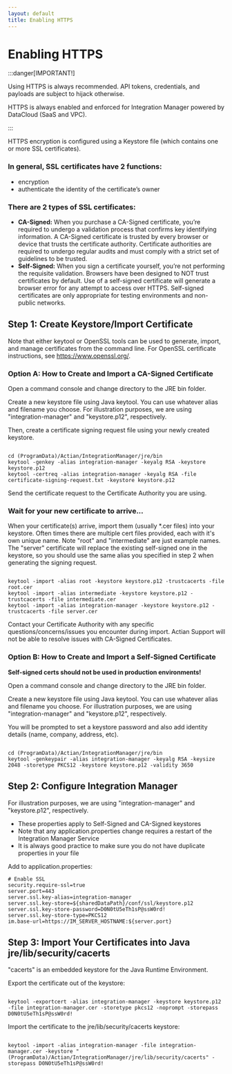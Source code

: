 ```yaml
---
layout: default
title: Enabling HTTPS
---
```

# Enabling HTTPS
 
:::danger[IMPORTANT!]

Using HTTPS is always recommended. API tokens, credentials, and payloads are subject to hijack otherwise.

HTTPS is always enabled and enforced for Integration Manager powered by DataCloud (SaaS and VPC).

:::

HTTPS encryption is configured using a Keystore file (which contains one or more SSL certificates). 

### In general, SSL certificates have 2 functions:
* encryption
* authenticate the identity of the certificate’s owner

### There are 2 types of SSL certificates:
* **CA-Signed:** When you purchase a CA-Signed certificate, you’re required to undergo a validation process that confirms key identifying information. A CA-Signed certificate is trusted by every browser or device that trusts the certificate authority. Certificate authorities are required to undergo regular audits and must comply with a strict set of guidelines to be trusted. 
* **Self-Signed:** When you sign a certificate yourself, you’re not performing the requisite validation. Browsers have been designed to NOT trust certificates by default. Use of a self-signed certificate will generate a browser error for any attempt to access over HTTPS. Self-signed certificates are only appropriate for testing environments and non-public networks. 

## Step 1: Create Keystore/Import Certificate

Note that either keytool or OpenSSL tools can be used to generate, import, and manage certificates from the command line. For OpenSSL certificate instructions, see https://www.openssl.org/.

### Option A: How to Create and Import a CA-Signed Certificate

Open a command console and change directory to the JRE bin folder.

Create a new keystore file using Java keytool. You can use whatever alias and filename you choose. For illustration purposes, we are using "integration-manager" and "keystore.p12", respectively.

Then, create a certificate signing request file using your newly created keystore.

<code>
cd (ProgramData)/Actian/IntegrationManager/jre/bin
keytool -genkey -alias integration-manager -keyalg RSA -keystore keystore.p12
keytool -certreq -alias integration-manager -keyalg RSA -file certificate-signing-request.txt -keystore keystore.p12
</code>

Send the certificate request to the Certificate Authority you are using. 

### Wait for your new certificate to arrive...

When your certificate(s) arrive, import them (usually \*.cer files) into your keystore. Often times there are multiple cert files provided, each with it's own unique name. Note "root" and "intermediate" are just example names. The "server" certificate will replace the existing self-signed one in the keystore, so you should use the same alias you specified in step 2 when generating the signing request.

<code>
keytool -import -alias root -keystore keystore.p12 -trustcacerts -file root.cer
keytool -import -alias intermediate -keystore keystore.p12 -trustcacerts -file intermediate.cer
keytool -import -alias integration-manager -keystore keystore.p12 -trustcacerts -file server.cer
</code>

Contact your Certificate Authority with any specific questions/concerns/issues you encounter during import. Actian Support will not be able to resolve issues with CA-Signed Certificates.

### Option B: How to Create and Import a Self-Signed Certificate

**Self-signed certs should not be used in production environments!**

Open a command console and change directory to the JRE bin folder.

Create a new keystore file using Java keytool. You can use whatever alias and filename you choose. For illustration purposes, we are using "integration-manager" and "keystore.p12", respectively.

You will be prompted to set a keystore password and also add identity details (name, company, address, etc).

<code>
cd (ProgramData)/Actian/IntegrationManager/jre/bin
keytool -genkeypair -alias integration-manager -keyalg RSA -keysize 2048 -storetype PKCS12 -keystore keystore.p12 -validity 3650
</code>

## Step 2: Configure Integration Manager

For illustration purposes, we are using "integration-manager" and "keystore.p12", respectively.

* These properties apply to Self-Signed and CA-Signed keystores 
* Note that any application.properties change requires a restart of the Integration Manager Service
* It is always good practice to make sure you do not have duplicate properties in your file

Add to application.properties:

```
# Enable SSL
security.require-ssl=true
server.port=443
server.ssl.key-alias=integration-manager
server.ssl.key-store=${sharedDataPath}/conf/ssl/keystore.p12
server.ssl.key-store-password=D0N0tU5eTh1sP@ssW0rd!
server.ssl.key-store-type=PKCS12
im.base-url=https://IM_SERVER_HOSTNAME:${server.port}
```


## Step 3: Import Your Certificates into Java jre/lib/security/cacerts

"cacerts" is an embedded keystore for the Java Runtime Environment.

Export the certificate out of the keystore:

<code>
keytool -exportcert -alias integration-manager -keystore keystore.p12 -file integration-manager.cer -storetype pkcs12 -noprompt -storepass D0N0tU5eTh1sP@ssW0rd!
</code>

Import the certificate to the jre/lib/security/cacerts keystore:

<code>
keytool -import -alias integration-manager -file integration-manager.cer -keystore "(ProgramData)/Actian/IntegrationManager/jre/lib/security/cacerts" -storepass D0N0tU5eTh1sP@ssW0rd!
</code>
